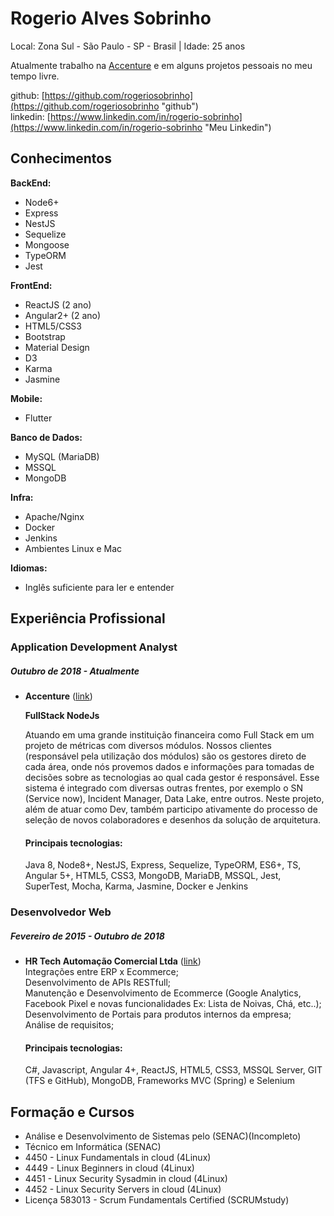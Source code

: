 # Rogerio Alves Sobrinho

Local: Zona Sul - São Paulo - SP - Brasil | Idade: 25 anos

Atualmente trabalho na [Accenture](https://www.accenture.com/br-pt "Link") e em alguns projetos pessoais no meu tempo livre.

github: [https://github.com/rogeriosobrinho](https://github.com/rogeriosobrinho "github")  
linkedin: [https://www.linkedin.com/in/rogerio-sobrinho](https://www.linkedin.com/in/rogerio-sobrinho "Meu Linkedin")  

## Conhecimentos

**BackEnd:**
* Node6+
* Express
* NestJS
* Sequelize
* Mongoose
* TypeORM
* Jest

**FrontEnd:**
* ReactJS (2 ano)
* Angular2+ (2 ano)
* HTML5/CSS3
* Bootstrap
* Material Design
* D3
* Karma
* Jasmine

**Mobile:**
* Flutter

**Banco de Dados:**
* MySQL (MariaDB)
* MSSQL
* MongoDB

**Infra:**
* Apache/Nginx
* Docker
* Jenkins
* Ambientes Linux e Mac

**Idiomas:**
* Inglês suficiente para ler e entender

## Experiência Profissional 

### Application Development Analyst
##### Outubro de 2018 - Atualmente
* **Accenture** ([link](https://www.accenture.com/br-pt "Accenture"))

  **FullStack NodeJs**

  Atuando em uma grande instituição financeira como Full Stack em um projeto de métricas com diversos módulos.
  Nossos clientes (responsável pela utilização dos módulos) são os gestores direto de cada área, onde nós provemos dados e informações para tomadas de decisões sobre as tecnologias ao qual cada gestor é responsável.
  Esse sistema é integrado com diversas outras frentes, por exemplo o SN (Service now), Incident Manager, Data Lake, entre outros.
  Neste projeto, além de atuar como Dev, também participo ativamente do processo de seleção de novos colaboradores e desenhos da solução de arquitetura.
  
  #### Principais tecnologias:
  Java 8, Node8+, NestJS, Express, Sequelize, TypeORM, ES6+, TS, Angular 5+, HTML5, CSS3, MongoDB, MariaDB, MSSQL, Jest, SuperTest, Mocha, Karma, Jasmine, Docker e Jenkins

### Desenvolvedor Web
##### Fevereiro de 2015 - Outubro de 2018
* **HR Tech Automação Comercial Ltda** ([link](http://hrtech.com.br "HRTech"))  
  Integrações entre ERP x Ecommerce;  
  Desenvolvimento de APIs RESTfull;  
  Manutenção e Desenvolvimento de Ecommerce (Google Analytics, Facebook Pixel e novas funcionalidades Ex: Lista de Noivas, Chá, etc..);  
  Desenvolvimento de Portais para produtos internos da empresa;  
  Análise de requisitos;
  
  #### Principais tecnologias:
  C#, Javascript, Angular 4+, ReactJS, HTML5, CSS3, MSSQL Server, GIT (TFS e GitHub), MongoDB, Frameworks MVC (Spring) e Selenium
  
## Formação e Cursos

* Análise e Desenvolvimento de Sistemas pelo (SENAC)(Incompleto)  
* Técnico em Informática (SENAC)  
* 4450 - Linux Fundamentals in cloud (4Linux)  
* 4449 - Linux Beginners in cloud (4Linux)  
* 4451 - Linux Security Sysadmin in cloud (4Linux)  
* 4452 - Linux Security Servers in cloud (4Linux)  
* Licença 583013 - Scrum Fundamentals Certified (SCRUMstudy)  
